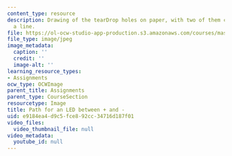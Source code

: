 ```yaml
---
content_type: resource
description: Drawing of the tearDrop holes on paper, with two of them connected by
  a line.
file: https://ol-ocw-studio-app-production.s3.amazonaws.com/courses/mas-714j-technologies-for-creative-learning-fall-2009/e9184ea4d9c5fce892cc34716d187f01_Image5.jpg
file_type: image/jpeg
image_metadata:
  caption: ''
  credit: ''
  image-alt: ''
learning_resource_types:
- Assignments
ocw_type: OCWImage
parent_title: Assignments
parent_type: CourseSection
resourcetype: Image
title: Path for an LED between + and -
uid: e9184ea4-d9c5-fce8-92cc-34716d187f01
video_files:
  video_thumbnail_file: null
video_metadata:
  youtube_id: null
---
```

